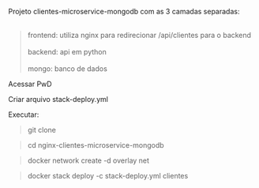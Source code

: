 Projeto clientes-microservice-mongodb com as 3 camadas separadas:
<br> <br>
>frontend: utiliza nginx para redirecionar /api/clientes para o backend
<br> <br>
>backend: api em python
<br> <br>
> mongo: banco de dados

Acessar PwD

Criar arquivo stack-deploy.yml

Executar:

> git clone

> cd nginx-clientes-microservice-mongodb

> docker network create -d overlay net

> docker stack deploy -c stack-deploy.yml clientes
